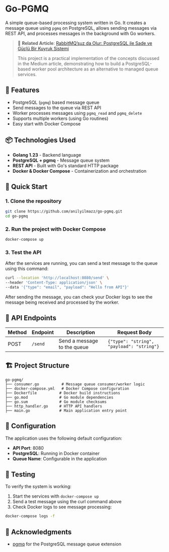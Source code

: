 # Go-PGMQ

A simple queue-based processing system written in Go. It creates a message queue using `pgmq` on PostgreSQL, allows sending messages via REST API, and processes messages in the background with Go workers.

> 📖 **Related Article**: [RabbitMQ’suz da Olur: PostgreSQL ile Sade ve Güçlü Bir Kuyruk Sistemi](https://medium.com/@anilyilmaz/rabbitmqsuz-da-olur-postgresql-ile-sade-ve-g%C3%BC%C3%A7l%C3%BC-bir-kuyruk-sistemi-337e8bdb9823)
> 
> This project is a practical implementation of the concepts discussed in the Medium article, demonstrating how to build a PostgreSQL-based worker pool architecture as an alternative to managed queue services.

## 🧩 Features

- PostgreSQL (`pgmq`) based message queue
- Send messages to the queue via REST API
- Worker processes messages using `pgmq_read` and `pgmq_delete`
- Supports multiple workers (using Go routines)
- Easy start with Docker Compose

## 📦 Technologies Used

- **Golang 1.23** - Backend language
- **PostgreSQL + pgmq** - Message queue system
- **REST API** -  Built with Go's standard HTTP package
- **Docker & Docker Compose** - Containerization and orchestration

## 🚀 Quick Start

### 1. Clone the repository

```bash
git clone https://github.com/anilyilmazz/go-pgmq.git
cd go-pgmq
```

### 2. Run the project with Docker Compose

```bash
docker-compose up
```

### 3. Test the API

After the services are running, you can send a test message to the queue using this command:

```bash
curl --location 'http://localhost:8080/send' \
--header 'Content-Type: application/json' \
--data '{"type": "email", "payload": "Hello from API"}'
```

After sending the message, you can check your Docker logs to see the message being received and processed by the worker.

## 📝 API Endpoints

| Method | Endpoint | Description | Request Body |
|--------|----------|-------------|--------------|
| POST | `/send` | Send a message to the queue | `{"type": "string", "payload": "string"}` |

## 🏗️ Project Structure

```
go-pgmq/
├── consumer.go          # Message queue consumer/worker logic
├── docker-compose.yml   # Docker Compose configuration
├── Dockerfile          # Docker build instructions
├── go.mod              # Go module dependencies
├── go.sum              # Go module checksums
├── http_handler.go     # HTTP API handlers
├── main.go             # Main application entry point
```

## 🔧 Configuration

The application uses the following default configuration:

- **API Port**: 8080
- **PostgreSQL**: Running in Docker container
- **Queue Name**: Configurable in the application

## 🧪 Testing

To verify the system is working:

1. Start the services with `docker-compose up`
2. Send a test message using the curl command above
3. Check Docker logs to see message processing:
   
 ```bash
 docker-compose logs -f
 ```

## 🙏 Acknowledgments

- [pgmq](https://github.com/pgmq/pgmq) for the PostgreSQL message queue extension
